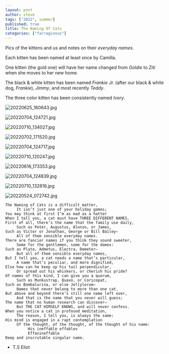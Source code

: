 ```yaml
---
layout: post
author: steve
tags: ["2022", summer]
published: true
title: The Naming Of Cats
categories: ["farraginous"]
---
```

Pics of the kittens and us and notes on their *everyday names*.

Each kitten has been named at least once by Camilla.  

One kitten (the gold one) will have her name changed from *Goldie* to *Ziti* when she moves to her new home. 

The black & white kitten has been named *Frankie Jr.* (after our black & white dog, *Frankie*), *Jimmy*, and most recently *Teddy*.

The three color kitten has been consistently named *Ivory*.

![20220625_160643.jpg]({{site.baseurl}}/assets/media/20220625_160643.jpg)

![20220704_124721.jpg]({{site.baseurl}}/assets/media/20220704_124721.jpg)

![20220710_134027.jpg]({{site.baseurl}}/assets/media/20220710_134027.jpg)

![20220702_171520.jpg]({{site.baseurl}}/assets/media/20220702_171520.jpg)

![20220704_124717.jpg]({{site.baseurl}}/assets/media/20220704_124717.jpg)

![20220710_120247.jpg]({{site.baseurl}}/assets/media/20220710_120247.jpg)

![20220616_173353.jpg]({{site.baseurl}}/assets/media/20220616_173353.jpg)

![20220704_124839.jpg]({{site.baseurl}}/assets/media/20220704_124839.jpg)

![20220710_132816.jpg]({{site.baseurl}}/assets/media/20220710_132816.jpg)

![20220524_072742.jpg]({{site.baseurl}}/assets/media/20220524_072742.jpg)

```
The Naming of Cats is a difficult matter,  
     It isn’t just one of your holiday games;  
You may think at first I’m as mad as a hatter  
When I tell you, a cat must have THREE DIFFERENT NAMES.  
First of all, there’s the name that the family use daily,  
     Such as Peter, Augustus, Alonzo, or James,  
Such as Victor or Jonathan, George or Bill Bailey—  
     All of them sensible everyday names.  
There are fancier names if you think they sound sweeter,  
     Some for the gentlemen, some for the dames:  
Such as Plato, Admetus, Electra, Demeter—  
     But all of them sensible everyday names,  
But I tell you, a cat needs a name that’s particular,  
     A name that’s peculiar, and more dignified,  
Else how can he keep up his tail perpendicular,  
     Or spread out his whiskers, or cherish his pride?  
Of names of this kind, I can give you a quorum,  
     Such as Munkustrap, Quaxo, or Coricopat,  
Such as Bombalurina, or else Jellylorum—  
     Names that never belong to more than one cat.  
But above and beyond there’s still one name left over,  
     And that is the name that you never will guess;  
The name that no human research can discover—  
     But THE CAT HIMSELF KNOWS, and will never confess.  
When you notice a cat in profound meditation,  
     The reason, I tell you, is always the same:  
His mind is engaged in a rapt contemplation  
     Of the thought, of the thought, of the thought of his name:  
          His ineffable effablev  
          Effanineffable  
Deep and inscrutable singular name.  
```

- T.S Eliot
